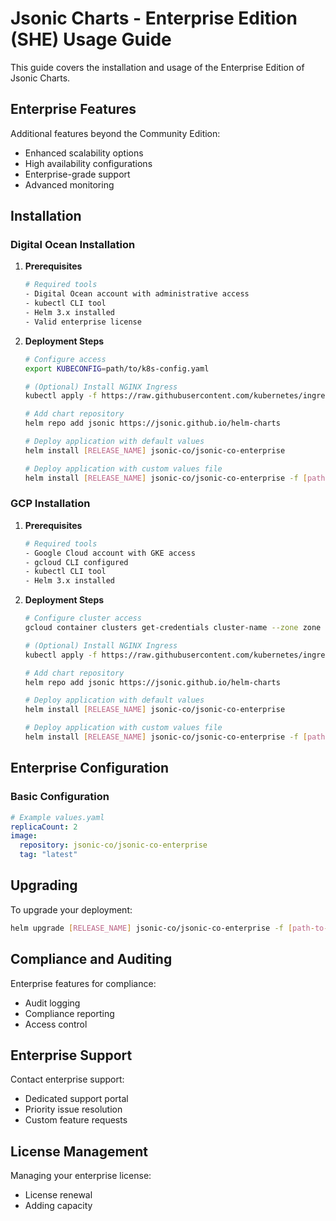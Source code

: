 # Jsonic Charts - Enterprise Edition (SHE) Usage Guide

This guide covers the installation and usage of the Enterprise Edition of Jsonic Charts.

## Enterprise Features

Additional features beyond the Community Edition:

- Enhanced scalability options
- High availability configurations
- Enterprise-grade support
- Advanced monitoring

## Installation

### Digital Ocean Installation

1. **Prerequisites**

   ```bash
   # Required tools
   - Digital Ocean account with administrative access
   - kubectl CLI tool
   - Helm 3.x installed
   - Valid enterprise license
   ```

2. **Deployment Steps**

   ```bash
   # Configure access
   export KUBECONFIG=path/to/k8s-config.yaml

   # (Optional) Install NGINX Ingress
   kubectl apply -f https://raw.githubusercontent.com/kubernetes/ingress-nginx/controller-v1.8.2/deploy/static/provider/do/deploy.yaml

   # Add chart repository
   helm repo add jsonic https://jsonic.github.io/helm-charts

   # Deploy application with default values
   helm install [RELEASE_NAME] jsonic-co/jsonic-co-enterprise

   # Deploy application with custom values file
   helm install [RELEASE_NAME] jsonic-co/jsonic-co-enterprise -f [path-to-values-file]
   ```

### GCP Installation

1. **Prerequisites**

   ```bash
   # Required tools
   - Google Cloud account with GKE access
   - gcloud CLI configured
   - kubectl CLI tool
   - Helm 3.x installed
   ```

2. **Deployment Steps**

   ```bash
   # Configure cluster access
   gcloud container clusters get-credentials cluster-name --zone zone --project project-id

   # (Optional) Install NGINX Ingress
   kubectl apply -f https://raw.githubusercontent.com/kubernetes/ingress-nginx/controller-v1.8.2/deploy/static/provider/cloud/deploy.yaml

   # Add chart repository
   helm repo add jsonic https://jsonic.github.io/helm-charts

   # Deploy application with default values
   helm install [RELEASE_NAME] jsonic-co/jsonic-co-enterprise

   # Deploy application with custom values file
   helm install [RELEASE_NAME] jsonic-co/jsonic-co-enterprise -f [path-to-values-file]
   ```

## Enterprise Configuration

### Basic Configuration

```yaml
# Example values.yaml
replicaCount: 2
image:
  repository: jsonic-co/jsonic-co-enterprise
  tag: "latest"
```

## Upgrading

To upgrade your deployment:

```bash
helm upgrade [RELEASE_NAME] jsonic-co/jsonic-co-enterprise -f [path-to-values-file]
```

## Compliance and Auditing

Enterprise features for compliance:

- Audit logging
- Compliance reporting
- Access control

## Enterprise Support

Contact enterprise support:

- Dedicated support portal
- Priority issue resolution
- Custom feature requests

## License Management

Managing your enterprise license:

- License renewal
- Adding capacity
